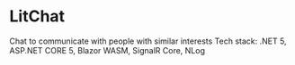 # LitChat 
Chat to communicate with people with similar interests
Tech stack: .NET 5, ASP.NET CORE 5, Blazor WASM, SignalR Core, NLog
